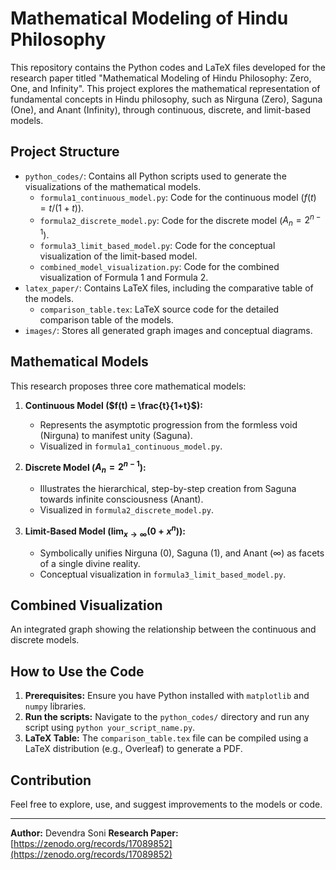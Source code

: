 # Mathematical Modeling of Hindu Philosophy

This repository contains the Python codes and LaTeX files developed for the research paper titled "Mathematical Modeling of Hindu Philosophy: Zero, One, and Infinity". This project explores the mathematical representation of fundamental concepts in Hindu philosophy, such as Nirguna (Zero), Saguna (One), and Anant (Infinity), through continuous, discrete, and limit-based models.

## Project Structure

- `python_codes/`: Contains all Python scripts used to generate the visualizations of the mathematical models.
  - `formula1_continuous_model.py`: Code for the continuous model ($f(t) = t / (1 + t)$).
  - `formula2_discrete_model.py`: Code for the discrete model ($A_n = 2^{n-1}$).
  - `formula3_limit_based_model.py`: Code for the conceptual visualization of the limit-based model.
  - `combined_model_visualization.py`: Code for the combined visualization of Formula 1 and Formula 2.
- `latex_paper/`: Contains LaTeX files, including the comparative table of the models.
  - `comparison_table.tex`: LaTeX source code for the detailed comparison table of the models.
- `images/`: Stores all generated graph images and conceptual diagrams.

## Mathematical Models

This research proposes three core mathematical models:

1.  **Continuous Model ($f(t) = \frac{t}{1+t}$):**
    * Represents the asymptotic progression from the formless void (Nirguna) to manifest unity (Saguna).
    * Visualized in `formula1_continuous_model.py`.
    
2.  **Discrete Model ($A_n = 2^{n-1}$):**
    * Illustrates the hierarchical, step-by-step creation from Saguna towards infinite consciousness (Anant).
    * Visualized in `formula2_discrete_model.py`.
    
3.  **Limit-Based Model ($\lim_{x\rightarrow\infty}(0+x^{n})$):**
    * Symbolically unifies Nirguna (0), Saguna (1), and Anant ($\infty$) as facets of a single divine reality.
    * Conceptual visualization in `formula3_limit_based_model.py`.
    
## Combined Visualization

An integrated graph showing the relationship between the continuous and discrete models.

## How to Use the Code

1.  **Prerequisites:** Ensure you have Python installed with `matplotlib` and `numpy` libraries.
2.  **Run the scripts:** Navigate to the `python_codes/` directory and run any script using `python your_script_name.py`.
3.  **LaTeX Table:** The `comparison_table.tex` file can be compiled using a LaTeX distribution (e.g., Overleaf) to generate a PDF.

## Contribution

Feel free to explore, use, and suggest improvements to the models or code.

---
**Author:** Devendra Soni
**Research Paper:** [https://zenodo.org/records/17089852](https://zenodo.org/records/17089852)
